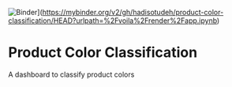 ![Binder](https://mybinder.org/badge_logo.svg)](https://mybinder.org/v2/gh/hadisotudeh/product-color-classification/HEAD?urlpath=%2Fvoila%2Frender%2Fapp.ipynb)

# Product Color Classification
A dashboard to classify product colors
